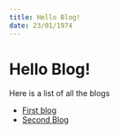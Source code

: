 ```yaml
---
title: Hello Blog!
date: 23/01/1974
---
```


# Hello Blog!

Here is a list of all the blogs

- [First blog](/blog/first-post)
- [Second Blog](/blog/second-post)
